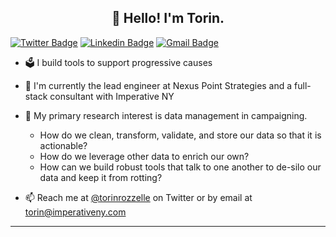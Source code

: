 <h2 align="center">📢 Hello! I'm Torin.</h2>

[![Twitter Badge](https://img.shields.io/badge/-@torinrozzelle-1ca0f1?style=flat-square&labelColor=1ca0f1&logo=twitter&logoColor=white&link=https://twitter.com/torinrozzelle)](https://twitter.com/torinrozzelle) [![Linkedin Badge](https://img.shields.io/badge/-torinrozzelle-blue?style=flat-square&logo=Linkedin&logoColor=white&link=https://www.linkedin.com/in/torinrozzelle/)](https://www.linkedin.com/in/torinrozzelle/) [![Gmail Badge](https://img.shields.io/badge/-torin@imperativeny.com-c14438?style=flat-square&logo=Gmail&logoColor=white&link=mailto:torin@imperativeny.com)](mailto:torin@imperativeny.com)

-  🗳️ I build tools to support progressive causes
- :wrench:  I'm currently the lead engineer at Nexus Point Strategies and a full-stack consultant with Imperative NY
- 🧪 My primary research interest is data management in campaigning. 
  - How do we clean, transform, validate, and store our data so that it is actionable? 
  - How do we leverage other data to enrich our own? 
  - How can we build robust tools that talk to one another to de-silo our data and keep it from rotting?

- 📫 Reach me at [@torinrozzelle](https://twitter.com/torinrozzelle) on Twitter or by email at [torin@imperativeny.com](mailto:torin@imperativeny.com) 

-------

